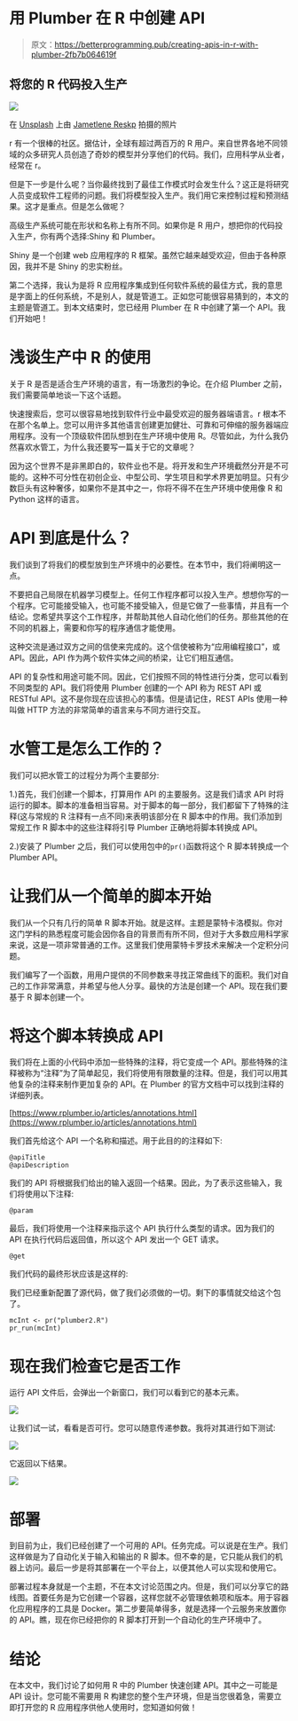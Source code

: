 # 用 Plumber 在 R 中创建 API

> 原文：<https://betterprogramming.pub/creating-apis-in-r-with-plumber-2fb7b064619f>

## 将您的 R 代码投入生产

![](img/fc3398451df06d9dd70d7555ebb1dbbc.png)

在 [Unsplash](https://unsplash.com?utm_source=medium&utm_medium=referral) 上由 [Jametlene Reskp](https://unsplash.com/@reskp?utm_source=medium&utm_medium=referral) 拍摄的照片

r 有一个很棒的社区。据估计，全球有超过两百万的 R 用户。来自世界各地不同领域的众多研究人员创造了奇妙的模型并分享他们的代码。我们，应用科学从业者，经常在 r。

但是下一步是什么呢？当你最终找到了最佳工作模式时会发生什么？这正是将研究人员变成软件工程师的问题。我们将模型投入生产。我们用它来控制过程和预测结果。这才是重点。但是怎么做呢？

高级生产系统可能在形状和名称上有所不同。如果你是 R 用户，想把你的代码投入生产，你有两个选择:Shiny 和 Plumber。

Shiny 是一个创建 web 应用程序的 R 框架。虽然它越来越受欢迎，但由于各种原因，我并不是 Shiny 的忠实粉丝。

第二个选择，我认为是将 R 应用程序集成到任何软件系统的最佳方式，我的意思是字面上的任何系统，不是别人，就是管道工。正如您可能很容易猜到的，本文的主题是管道工。到本文结束时，您已经用 Plumber 在 R 中创建了第一个 API。我们开始吧！

# 浅谈生产中 R 的使用

关于 R 是否是适合生产环境的语言，有一场激烈的争论。在介绍 Plumber 之前，我们需要简单地谈一下这个话题。

快速搜索后，您可以很容易地找到软件行业中最受欢迎的服务器端语言。r 根本不在那个名单上。您可以用许多其他语言创建更加健壮、可靠和可伸缩的服务器端应用程序。没有一个顶级软件团队想到在生产环境中使用 R。尽管如此，为什么我仍然喜欢水管工，为什么我还要写一篇关于它的文章呢？

因为这个世界不是非黑即白的，软件业也不是。将开发和生产环境截然分开是不可能的。这种不可分性在初创企业、中型公司、学生项目和学术界更加明显。只有少数巨头有这种奢侈，如果你不是其中之一，你将不得不在生产环境中使用像 R 和 Python 这样的语言。

# API 到底是什么？

我们谈到了将我们的模型放到生产环境中的必要性。在本节中，我们将阐明这一点。

不要把自己局限在机器学习模型上。任何工作程序都可以投入生产。想想你写的一个程序。它可能接受输入，也可能不接受输入，但是它做了一些事情，并且有一个结论。您希望共享这个工作程序，并帮助其他人自动化他们的任务。那些其他的在不同的机器上，需要和你写的程序通信才能使用。

这种交流是通过双方之间的信使来完成的。这个信使被称为“应用编程接口”，或 API。因此，API 作为两个软件实体之间的桥梁，让它们相互通信。

API 的复杂性和用途可能不同。因此，它们按照不同的特性进行分类，您可以看到不同类型的 API。我们将使用 Plumber 创建的一个 API 称为 REST API 或 RESTful API。这不是你现在应该担心的事情。但是请记住，REST APIs 使用一种叫做 HTTP 方法的非常简单的语言来与不同方进行交互。

# 水管工是怎么工作的？

我们可以把水管工的过程分为两个主要部分:

1.)首先，我们创建一个脚本，打算用作 API 的主要服务。这是我们请求 API 时将运行的脚本。脚本的准备相当容易。对于脚本的每一部分，我们都留下了特殊的注释(这与常规的 R 注释有一点不同)来表明该部分在 R 脚本中的作用。我们添加到常规工作 R 脚本中的这些注释将引导 Plumber 正确地将脚本转换成 API。

2.)安装了 Plumber 之后，我们可以使用包中的`pr()`函数将这个 R 脚本转换成一个 Plumber API。

# 让我们从一个简单的脚本开始

我们从一个只有几行的简单 R 脚本开始。就是这样。主题是蒙特卡洛模拟。你对这门学科的熟悉程度可能会因你各自的背景而有所不同，但对于大多数应用科学家来说，这是一项非常普通的工作。这里我们使用蒙特卡罗技术来解决一个定积分问题。

我们编写了一个函数，用用户提供的不同参数来寻找正常曲线下的面积。我们对自己的工作非常满意，并希望与他人分享。最快的方法是创建一个 API。现在我们要基于 R 脚本创建一个。

# 将这个脚本转换成 API

我们将在上面的小代码中添加一些特殊的注释，将它变成一个 API。那些特殊的注释被称为“注释”为了简单起见，我们将使用有限数量的注释。但是，我们可以用其他复杂的注释来制作更加复杂的 API。在 Plumber 的官方文档中可以找到注释的详细列表。

[https://www.rplumber.io/articles/annotations.html](https://www.rplumber.io/articles/annotations.html)

我们首先给这个 API 一个名称和描述。用于此目的的注释如下:

```
@apiTitle
@apiDescription
```

我们的 API 将根据我们给出的输入返回一个结果。因此，为了表示这些输入，我们将使用以下注释:

```
@param
```

最后，我们将使用一个注释来指示这个 API 执行什么类型的请求。因为我们的 API 在执行代码后返回值，所以这个 API 发出一个 GET 请求。

```
@get
```

我们代码的最终形状应该是这样的:

我们已经重新配置了源代码，做了我们必须做的一切。剩下的事情就交给这个包了。

```
mcInt <- pr("plumber2.R")
pr_run(mcInt)
```

# 现在我们检查它是否工作

运行 API 文件后，会弹出一个新窗口，我们可以看到它的基本元素。

![](img/d4a43498f13555e95f1c88ebe8dde93b.png)

让我们试一试，看看是否可行。您可以随意传递参数。我将对其进行如下测试:

![](img/0cf60a80487ccc68150062481b4c2d0b.png)

它返回以下结果。

![](img/f8d7a245ab50a2257f8e7a243ca4b657.png)

# 部署

到目前为止，我们已经创建了一个可用的 API。任务完成。可以说是在生产。我们这样做是为了自动化关于输入和输出的 R 脚本。但不幸的是，它只能从我们的机器上访问。最后一步是将其部署在一个平台上，以便其他人可以实现和使用它。

部署过程本身就是一个主题，不在本文讨论范围之内。但是，我们可以分享它的路线图。首要任务是为它创建一个容器，这样您就不必管理依赖项和版本。用于容器化应用程序的工具是 Docker。第二步要简单得多，就是选择一个云服务来放置你的 API。瞧，现在你已经把你的 R 脚本打开到一个自动化的生产环境中了。

# 结论

在本文中，我们讨论了如何用 R 中的 Plumber 快速创建 API。其中之一可能是 API 设计。您可能不需要用 R 构建您的整个生产环境，但是当您很着急，需要立即打开您的 R 应用程序供他人使用时，您知道如何做！